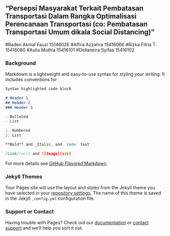 ## “Persepsi Masyarakat Terkait Pembatasan Transportasi Dalam Rangka Optimalisasi Perencanaan Transportasi (co: Pembatasan Transportasi Umum dikala Social Distancing)”

#Raden Akmal Fauzi 	15146026
#Alfira Azzahra 	15416066
#Rizka Fitria T.	15416080
#Aulia Muthia	15416101
#Dellaneira Syifaa	15416102


### Background

Markdown is a lightweight and easy-to-use syntax for styling your writing. It includes conventions for

```markdown
Syntax highlighted code block

# Header 1
## Header 2
### Header 3

- Bulleted
- List

1. Numbered
2. List

**Bold** and _Italic_ and `Code` text

[Link](url) and ![Image](src)
```

For more details see [GitHub Flavored Markdown](https://guides.github.com/features/mastering-markdown/).

### Jekyll Themes

Your Pages site will use the layout and styles from the Jekyll theme you have selected in your [repository settings](https://github.com/auliamuthia/wordcloudanalysis/settings). The name of this theme is saved in the Jekyll `_config.yml` configuration file.

### Support or Contact

Having trouble with Pages? Check out our [documentation](https://help.github.com/categories/github-pages-basics/) or [contact support](https://github.com/contact) and we’ll help you sort it out.
